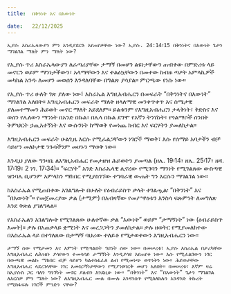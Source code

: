```yaml
---
title:  በቅንነት እና በእውነት

date:   22/12/2025
---
```


`ኢያሱ እስራኤላውያን ምን እንዲያደርጉ እየጠየቃቸው ነው? ኢያሱ. 24:14፣15 በቅንነትና በእውነት ጌታን ማገልገል ማለት ምን ማለት ነው?
`


የኢያሱ ጥሪ እስራኤላውያን ለፈጣሪያቸው ታማኝ በመሆን ልዩነታቸውን ጠብቀው በምድሪቱ ላይ መኖርን ወይም ማንነታችውን፣ አላማቸውን እና ተልዕኳቸውን በመተው ከብዙ ጣዖት አምላኪዎች መካከል አንዱ ለመሆን መወሰን እንዳለባቸው በግልጽ ያሳያል። ምርጫው የነሱ ነው።

የኢያሱ ጥሪ ሁለት ገጽ ያለው ነው፤ እስራኤል እግዚአብሔርን በመፍራት “በቅንነትና በእውነት” ማገልገል አለበት። እግዚአብሔርን መፍራት ማለት ዘላለማዊ መንቀጥቀጥ እና ስሜታዊ ያለመተማመን ሕይወት መኖር ማለት አይደለም። ይልቁንም የእግዚአብሔርን ታላቅነት፣ ቅድስና እና ወሰን የሌለውን ማንነት በአንድ በኩል፣ በሌላ በኩል ደግሞ የእኛን ትንሽነት፣ የጎልማሶች ሰንበት ትምህርት ኃጢአተኝነት እና ውሱንነት ከማወቅ የመነጨ ክብር እና ፍርሃትን ያመለክታል።

እግዚአብሔርን መፍራት ሁልጊዜ እርሱ የሚፈልጋቸውን ነገሮች ማወቅ፣ እሱ የሰማይ አባታችን ብቻ ሳይሆን መለኮታዊ ንጉሳችንም መሆኑን ማወቅ ነው።

እንዲህ ያለው ግንዛቤ ለእግዚአብሔር የመታዘዝ ሕይወትን ያመጣል (ዘሌ. 19፡14፣ ዘሌ. 25፡17፣ ዘዳ. 17፡19፣ 2 ነገ. 17፡34)። “ፍርሃት” አንድ እስራኤላዊ ሊኖረው የሚገባን ማንነት የሚገልጸው ውስጣዊ ዝንባሌ ቢሆንም አምላክን ማክበር የሚያስገኘው ተግባራዊ ውጤት ግን እርሱን ማገልገል ነው።

ከእስራኤል የሚጠበቀው አገልግሎት በሁለት የዕብራይስጥ ቃላት ተገልጧል፡ “በቅንነት” እና “በእውነት”። የመጀመሪያው ቃል (ታሚም) በአብዛኛው የመሥዋዕቱን እንስሳ ፍጹምነት ለመግለጽ እንደ ቅጽል ያገለግላል።

የእስራኤልን አገልግሎት የሚገልጸው ሁለተኛው ቃል “እውነት” ወይም “ታማኝነት” ነው (ዕብራይስጥ እመት)። ቃሉ በአጠቃላይ ቋሚነት እና መረጋጋትን ያመለክታል። ቃሉ ዘወትር የሚያመለክተው በእስራኤል ላይ በተገለጸው በታማኝ ባህሪው ተለይቶ የሚታወቀውን እግዚአብሔርን ነው።

`ታማኝ ሰው የሚታመን እና እምነት የሚጣልበት ዓይነት ሰው ነው። በመሠረቱ፣ ኢያሱ እስራኤል በታሪካቸው እግዚአብሔር ለሕዝቡ ያሳየውን ተመሳሳይ ታማኝነት እንዲያሳዩ እየጠየቀ ነው። እሱ የሚፈልገውን ነገር በውጫዊ መልኩ ማክበር ብቻ ሳይሆን ካልተከፋፈለ ልብ የሚመነጭ ወጥነትን ነው። ሕይወታቸው እግዚአብሔር ላደረገላቸው ነገር አመስጋኝነታቸውን የሚያንፀባርቅ መሆን አለበት። በመሠረቱ፣ እኛም ዛሬ ከኢየሱስ ጋር ባለን ግንኙነት መኖር ያለብን እንደዚሁ ነው። “በቅንነት” እና “በእውነት” ጌታን ማገልገል ለእርስዎ ምን ማለት ነው? ለእግዚአብሔር ሙሉ በሙሉ እንዳንሰጥ የሚከለክሉን አንዳንድ ትኩረት የሚከፋፍሉ ነገሮች ምንድን ናቸው?`